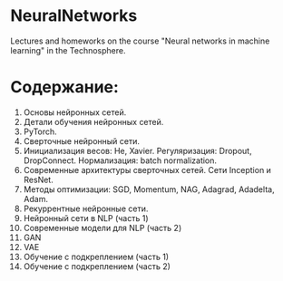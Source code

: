 # NeuralNetworks
 Lectures and homeworks on the course "Neural networks in machine learning" in the Technosphere.
# Содержание:
1) Основы нейронных сетей.
2) Детали обучения нейронных сетей.
3) PyTorch.
4) Сверточные нейронный сети.
5) Инициализация весов: He, Xavier. Регуляризация: Dropout, DropConnect. Нормализация: batch normalization.
6) Современные архитектуры сверточных сетей. Сети Inception и ResNet.
7) Методы оптимизации: SGD, Momentum, NAG, Adagrad, Adadelta, Adam.
8) Рекуррентные нейронные сети.
9) Нейронный сети в NLP (часть 1)
10) Современные модели для NLP (часть 2)
11) GAN
12) VAE
13) Обучение с подкреплением (часть 1)
14) Обучение с подкреплением (часть 2)